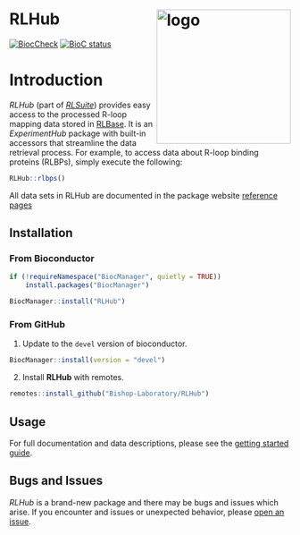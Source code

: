 # RLHub <img src="logo.png" align="right" alt="logo" width="240" style = "border: none; float: right;">

<!-- badges: start -->

[![BiocCheck](https://github.com/Bishop-Laboratory/RLHub/workflows/BiocCheck/badge.svg)](https://github.com/Bishop-Laboratory/RLHub/actions) [![BioC status](http://www.bioconductor.org/shields/build/release/bioc/RLHub.svg)](https://bioconductor.org/checkResults/release/bioc-LATEST/RLHub)

<!-- badges: end -->


# Introduction

*RLHub* (part of [*RLSuite*](https://gccri.bishop-lab.uthscsa.edu/rlsuite/)) provides easy access to the processed R-loop mapping data stored in [RLBase](https://github.com/Bishop-Laboratory/RLBase). It is an *ExperimentHub* package with built-in accessors that streamline the data retrieval process. For example, to access data about R-loop binding proteins (RLBPs), simply execute the following:

```r
RLHub::rlbps()
```

All data sets in RLHub are documented in the package website [reference pages](https://bishop-laboratory.github.io/RLHub/articles/RLHub.html)

## Installation

### From Bioconductor

```r
if (!requireNamespace("BiocManager", quietly = TRUE))
    install.packages("BiocManager")

BiocManager::install("RLHub")
```

### From GitHub

1. Update to the `devel` version of bioconductor. 

```r
BiocManager::install(version = "devel")
```

2. Install **RLHub** with remotes.

``` r
remotes::install_github("Bishop-Laboratory/RLHub")
```

## Usage

For full documentation and data descriptions, please see the [getting started guide](https://bishop-laboratory.github.io/RLHub/articles/RLHub.html).

## Bugs and Issues

*RLHub* is a brand-new package and there may be bugs and issues which arise. If you encounter and issues or
unexpected behavior, please [open an issue](https://github.com/Bishop-Laboratory/RLHub/issues).
